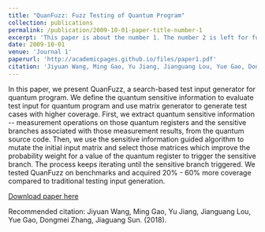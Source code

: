 ```yaml
---
title: "QuanFuzz: Fuzz Testing of Quantum Program"
collection: publications
permalink: /publication/2009-10-01-paper-title-number-1
excerpt: 'This paper is about the number 1. The number 2 is left for future work.'
date: 2009-10-01
venue: 'Journal 1'
paperurl: 'http://academicpages.github.io/files/paper1.pdf'
citation: 'Jiyuan Wang, Ming Gao, Yu Jiang, Jianguang Lou, Yue Gao, Dongmei Zhang, Jiaguang Sun. (2018).'
---
```


In this paper, we present QuanFuzz, a search-based test input generator for quantum program. We define the quantum sensitive information to evaluate test input for quantum program and use matrix generator to generate test cases with higher coverage. First, we extract quantum sensitive information -- measurement operations on those quantum registers and the sensitive branches associated with those measurement results, from the quantum source code. Then, we use the sensitive information guided algorithm to mutate the initial input matrix and select those matrices which improve the probability weight for a value of the quantum register to trigger the sensitive branch. The process keeps iterating until the sensitive branch triggered. We tested QuanFuzz on benchmarks and acquired 20% - 60% more coverage compared to traditional testing input generation.

[Download paper here](https://arxiv.org/pdf/1810.10310.pdf)

Recommended citation: Jiyuan Wang, Ming Gao, Yu Jiang, Jianguang Lou, Yue Gao, Dongmei Zhang, Jiaguang Sun. (2018).